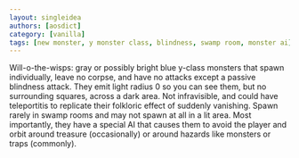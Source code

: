 ```yaml
---
layout: singleidea
authors: [aosdict]
category: [vanilla]
tags: [new monster, y monster class, blindness, swamp room, monster ai]
---
```

Will-o-the-wisps: gray or possibly bright blue y-class monsters that spawn individually, leave no corpse, and have no attacks except a passive blindness attack. They emit light radius 0 so you can see them, but no surrounding squares, across a dark area. Not infravisible, and could have teleportitis to replicate their folkloric effect of suddenly vanishing. Spawn rarely in swamp rooms and may not spawn at all in a lit area. Most importantly, they have a special AI that causes them to avoid the player and orbit around treasure (occasionally) or around hazards like monsters or traps (commonly).
